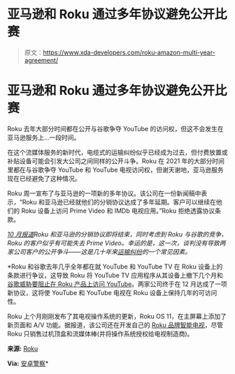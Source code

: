 # 亚马逊和 Roku 通过多年协议避免公开比赛

> 原文：<https://www.xda-developers.com/roku-amazon-multi-year-agreement/>

# 亚马逊和 Roku 通过多年协议避免公开比赛

Roku 去年大部分时间都在公开与谷歌争夺 YouTube 的访问权，但这不会发生在亚马逊服务上...一段时间。

在这个流媒体服务的新时代，电缆式的运输纠纷似乎已经成为过去，但付费放置或补贴设备可能会引发大公司之间同样的公开斗争。Roku 在 2021 年的大部分时间里都在与谷歌争夺 YouTube 和 YouTube 电视访问权，但谢天谢地，亚马逊服务现在已经避免了这种情况。

Roku 周一宣布了与亚马逊的一项新的多年协议。该公司在一份新闻稿中表示，“Roku 和亚马逊已经就他们的分销协议达成了多年延期。客户可以继续在他们的 Roku 设备上访问 Prime Video 和 IMDb 电视应用。”Roku 拒绝透露协议条款。

[*10 月报道*](https://www.theinformation.com/articles/amazon-and-roku-gird-for-battle-over-viewer-data-in-latest-streaming-drama)*Roku 和亚马逊的分销协议即将结束，同时考虑到 Roku 与谷歌的竞争，Roku 的客户似乎有可能失去 Prime Video。幸运的是，这一次，谈判没有导致两家公司客户的公开争斗——这是几十年来[运输纠纷](https://en.wikipedia.org/wiki/Carriage_dispute)的一个常见因素。*

 *Roku 和谷歌去年几乎全年都在就 YouTube 和 YouTube TV 在 Roku 设备上的条款进行争议，这导致 Roku 将 YouTube TV 应用程序从其设备上撤下几个月和[谷歌威胁要阻止在 Roku 产品上访问 YouTube](https://www.xda-developers.com/roku-and-google-are-fighting-again-and-roku-might-lose-youtube-access/)。两家公司终于在 12 月达成了一项新协议，这将使 YouTube 和 YouTube 电视在 Roku 设备上保持几年的可访问性。

Roku 上个月刚刚发布了其电视操作系统的更新，Roku OS 11，在主屏幕上添加了新页面和 A/V 功能。据报道，该公司还在开发自己的 [Roku 品牌智能电视](https://www.xda-developers.com/roku-tv-report/)，尽管 Roku 只销售过机顶盒和流媒体棒(并将操作系统授权给电视制造商)。

**来源:** [Roku](https://newsroom.roku.com/news/2022/04/roku-reaches-multi-year-extension-of-agreement-with-amazon/lg7pkcax-1649077261)

**Via:** [安卓警察](https://www.androidpolice.com/roku-signs-deal-to-keep-amazon-prime/)*